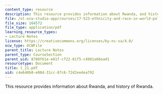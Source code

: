 ```yaml
---
content_type: resource
description: This resource provides information about Rwanda, and history of Rwanda.
file: /ol-ocw-studio-app/courses/17-523-ethnicity-and-race-in-world-politics-fall-2005/c4e640b0e00d31cc87c672d2eedea792_l_21.pdf
file_size: 164572
file_type: application/pdf
learning_resource_types:
- Lecture Notes
license: https://creativecommons.org/licenses/by-nc-sa/4.0/
ocw_type: OCWFile
parent_title: Lecture Notes
parent_type: CourseSection
parent_uid: 8780f61e-e01f-cf22-61f5-c4981a66ead1
resourcetype: Document
title: l_21.pdf
uid: c4e640b0-e00d-31cc-87c6-72d2eedea792
---
```

This resource provides information about Rwanda, and history of Rwanda.